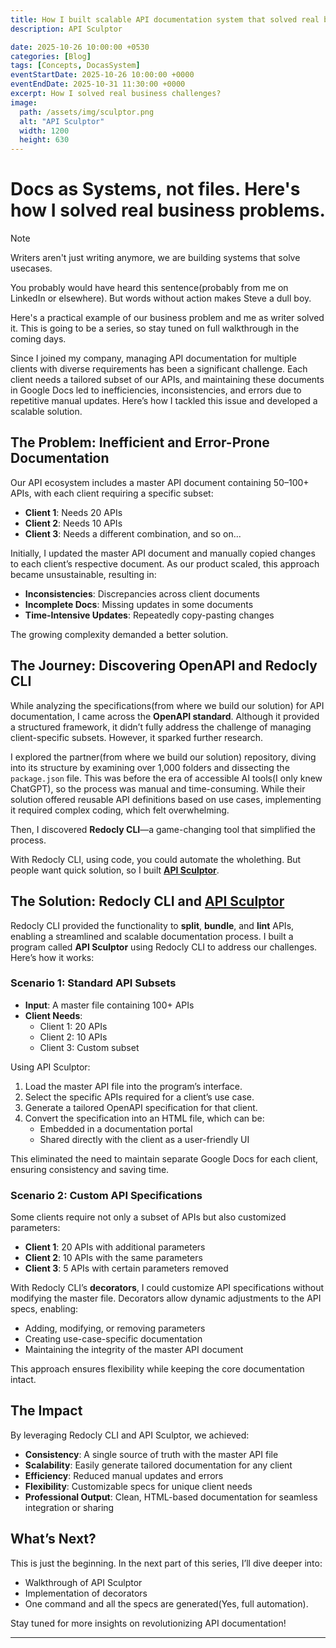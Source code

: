 ```yaml
---
title: How I built scalable API documentation system that solved real business challenges?
description: API Sculptor

date: 2025-10-26 10:00:00 +0530
categories: [Blog]
tags: [Concepts, DocasSystem]
eventStartDate: 2025-10-26 10:00:00 +0000
eventEndDate: 2025-10-31 11:30:00 +0000
excerpt: How I solved real business challenges?
image:
  path: /assets/img/sculptor.png
  alt: "API Sculptor"
  width: 1200
  height: 630
---
```


# Docs as Systems, not files. Here's how I solved real business problems. 

> [!NOTE]
Writers aren't just writing anymore, we are building systems that solve usecases.

You probably would have heard this sentence(probably from me on LinkedIn or elsewhere). But words without action makes Steve a dull boy. 

Here's a practical example of our business problem and me as writer solved it. This is going to be a series, so stay tuned on full walkthrough in the coming days.

Since I joined my company, managing API documentation for multiple clients with diverse requirements has been a significant challenge. Each client needs a tailored subset of our APIs, and maintaining these documents in Google Docs led to inefficiencies, inconsistencies, and errors due to repetitive manual updates. Here’s how I tackled this issue and developed a scalable solution.

## The Problem: Inefficient and Error-Prone Documentation

Our API ecosystem includes a master API document containing 50–100+ APIs, with each client requiring a specific subset:

- **Client 1**: Needs 20 APIs
- **Client 2**: Needs 10 APIs
- **Client 3**: Needs a different combination, and so on...

Initially, I updated the master API document and manually copied changes to each client’s respective document. As our product scaled, this approach became unsustainable, resulting in:

- **Inconsistencies**: Discrepancies across client documents
- **Incomplete Docs**: Missing updates in some documents
- **Time-Intensive Updates**: Repeatedly copy-pasting changes

The growing complexity demanded a better solution.

## The Journey: Discovering OpenAPI and Redocly CLI

While analyzing the specifications(from where we build our solution) for API documentation, I came across the **OpenAPI standard**. Although it provided a structured framework, it didn’t fully address the challenge of managing client-specific subsets. However, it sparked further research.

I explored the partner(from where we build our solution) repository, diving into its structure by examining over 1,000 folders and dissecting the `package.json` file. This was before the era of accessible AI tools(I only knew ChatGPT), so the process was manual and time-consuming. While their solution offered reusable API definitions based on use cases, implementing it required complex coding, which felt overwhelming.

Then, I discovered **Redocly CLI**—a game-changing tool that simplified the process.

With Redocly CLI, using code, you could automate the wholething. But people want quick solution, so I built [**API Sculptor**](https://github.com/kstevejose/API_Sculptor).

## The Solution: Redocly CLI and [API Sculptor](https://github.com/kstevejose/API_Sculptor)

Redocly CLI provided the functionality to **split**, **bundle**, and **lint** APIs, enabling a streamlined and scalable documentation process. I built a program called **API Sculptor** using Redocly CLI to address our challenges. Here’s how it works:

### Scenario 1: Standard API Subsets
- **Input**: A master file containing 100+ APIs
- **Client Needs**:
  - Client 1: 20 APIs
  - Client 2: 10 APIs
  - Client 3: Custom subset

Using API Sculptor:
1. Load the master API file into the program’s interface.
2. Select the specific APIs required for a client’s use case.
3. Generate a tailored OpenAPI specification for that client.
4. Convert the specification into an HTML file, which can be:
   - Embedded in a documentation portal
   - Shared directly with the client as a user-friendly UI

This eliminated the need to maintain separate Google Docs for each client, ensuring consistency and saving time.

### Scenario 2: Custom API Specifications
Some clients require not only a subset of APIs but also customized parameters:
- **Client 1**: 20 APIs with additional parameters
- **Client 2**: 10 APIs with the same parameters
- **Client 3**: 5 APIs with certain parameters removed

With Redocly CLI’s **decorators**, I could customize API specifications without modifying the master file. Decorators allow dynamic adjustments to the API specs, enabling:
- Adding, modifying, or removing parameters
- Creating use-case-specific documentation
- Maintaining the integrity of the master API document

This approach ensures flexibility while keeping the core documentation intact.

## The Impact
By leveraging Redocly CLI and API Sculptor, we achieved:
- **Consistency**: A single source of truth with the master API file
- **Scalability**: Easily generate tailored documentation for any client
- **Efficiency**: Reduced manual updates and errors
- **Flexibility**: Customizable specs for unique client needs
- **Professional Output**: Clean, HTML-based documentation for seamless integration or sharing

## What’s Next?
This is just the beginning. In the next part of this series, I’ll dive deeper into:
- Walkthrough of API Sculptor
- Implementation of decorators
- One command and all the specs are generated(Yes, full automation).

Stay tuned for more insights on revolutionizing API documentation!

---
